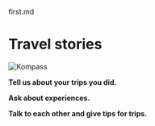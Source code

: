 first.md

# Travel stories 

![Kompass](https://encrypted-tbn0.gstatic.com/images?q=tbn:ANd9GcS-tsdrARaPrzg7YfrFYLAwh_FTbnHvjWcrnA&usqp=CAU "Reise")

**Tell us about your trips you did.**

**Ask about experiences.**

**Talk to each other and give tips for trips.**

